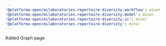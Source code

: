 ```yaml
---
'@platforma-open/milaboratories.repertoire-diversity.workflow': minor
'@platforma-open/milaboratories.repertoire-diversity.model': minor
'@platforma-open/milaboratories.repertoire-diversity.ui': minor
'@platforma-open/milaboratories.repertoire-diversity': minor
---
```


Added Graph page
